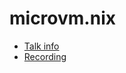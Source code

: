 # microvm.nix

* [Talk info](https://talks.nixcon.org/nixcon-2023/talk/RNTYJF/)
* [Recording](https://media.ccc.de/v/nixcon-2023-34861-microvm-nix)
